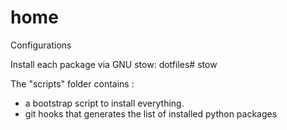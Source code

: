 home
====

Configurations

Install each package via GNU stow:
dotfiles# stow <PKG>

The "scripts" folder contains :
- a bootstrap script to install everything.
- git hooks that generates the list of installed python packages
